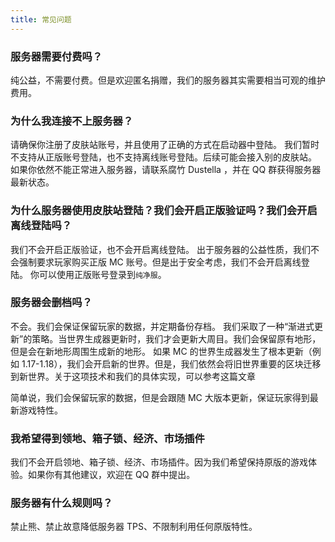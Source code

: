 ```yaml
---
title: 常见问题
---
```


### 服务器需要付费吗？

纯公益，不需要付费。但是欢迎匿名捐赠，我们的服务器其实需要相当可观的维护费用。

### 为什么我连接不上服务器？

请确保你注册了皮肤站账号，并且使用了正确的方式在启动器中登陆。
我们暂时不支持从正版账号登陆，也不支持离线账号登陆。后续可能会接入别的皮肤站。
如果你依然不能正常进入服务器，请联系腐竹 Dustella ，并在 QQ 群获得服务器最新状态。

### 为什么服务器使用皮肤站登陆？我们会开启正版验证吗？我们会开启离线登陆吗？

我们不会开启正版验证，也不会开启离线登陆。
出于服务器的公益性质，我们不会强制要求玩家购买正版 MC 账号。但是出于安全考虑，我们不会开启离线登陆。
你可以使用正版账号登录到`纯净服`。

### 服务器会删档吗？

不会。我们会保证保留玩家的数据，并定期备份存档。
我们采取了一种“渐进式更新”的策略。当世界生成器更新时，我们才会更新大周目。我们会保留原有地形，但是会在新地形周围生成新的地形。
如果 MC 的世界生成器发生了根本更新（例如 1.17-1.18），我们会开启新的世界。但是，我们依然会将旧世界重要的区块迁移到新世界。关于这项技术和我们的具体实现，可以参考这篇文章

简单说，我们会保留玩家的数据，但是会跟随 MC 大版本更新，保证玩家得到最新游戏特性。

### 我希望得到领地、箱子锁、经济、市场插件

我们不会开启领地、箱子锁、经济、市场插件。因为我们希望保持原版的游戏体验。如果你有其他建议，欢迎在 QQ 群中提出。

### 服务器有什么规则吗？

禁止熊、禁止故意降低服务器 TPS、不限制利用任何原版特性。
